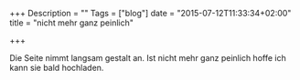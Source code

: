 +++
Description = ""
Tags = ["blog"]
date = "2015-07-12T11:33:34+02:00"
title = "nicht mehr ganz peinlich"

+++

Die Seite nimmt langsam gestalt an. Ist nicht mehr ganz peinlich hoffe ich kann sie bald hochladen.

